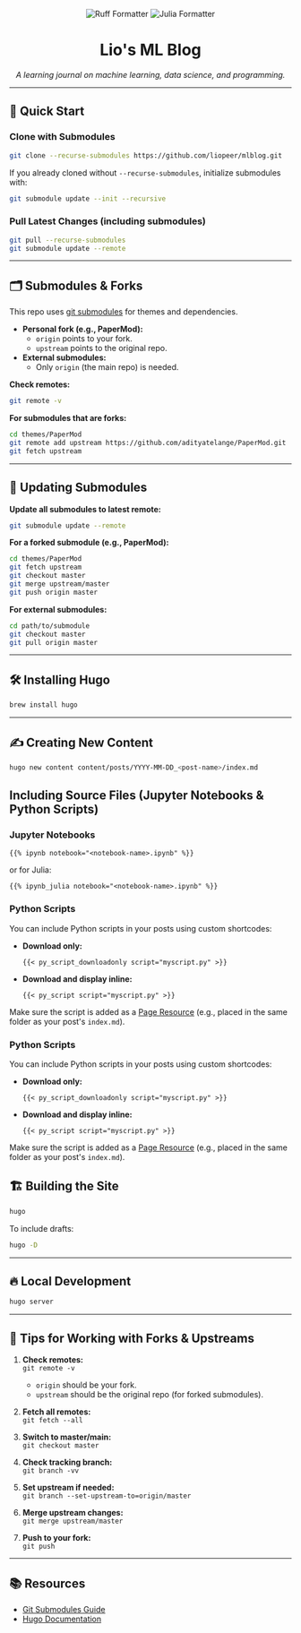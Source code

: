 <p align="center">
  <img src="https://github.com/liopeer/mlblog/actions/workflows/format_ruff.yaml/badge.svg" alt="Ruff Formatter"/>
  <img src="https://github.com/liopeer/mlblog/actions/workflows/format_julia.yaml/badge.svg" alt="Julia Formatter"/>
</p>

<h1 align="center">Lio's ML Blog</h1>
<p align="center">
  <em>A learning journal on machine learning, data science, and programming.</em>
</p>

---

## 🚀 Quick Start

### Clone with Submodules

```bash
git clone --recurse-submodules https://github.com/liopeer/mlblog.git
```

If you already cloned without `--recurse-submodules`, initialize submodules with:
```bash
git submodule update --init --recursive
```

### Pull Latest Changes (including submodules)

```bash
git pull --recurse-submodules
git submodule update --remote
```

---

## 🗂️ Submodules & Forks

This repo uses [git submodules](https://git-scm.com/book/en/v2/Git-Tools-Submodules) for themes and dependencies.

- **Personal fork (e.g., PaperMod):**  
  - `origin` points to your fork.
  - `upstream` points to the original repo.
- **External submodules:**  
  - Only `origin` (the main repo) is needed.

**Check remotes:**
```bash
git remote -v
```

**For submodules that are forks:**
```bash
cd themes/PaperMod
git remote add upstream https://github.com/adityatelange/PaperMod.git  # if not already set
git fetch upstream
```

---

## 🔄 Updating Submodules

**Update all submodules to latest remote:**
```bash
git submodule update --remote
```

**For a forked submodule (e.g., PaperMod):**
```bash
cd themes/PaperMod
git fetch upstream
git checkout master
git merge upstream/master
git push origin master
```

**For external submodules:**
```bash
cd path/to/submodule
git checkout master
git pull origin master
```

---

## 🛠️ Installing Hugo

```bash
brew install hugo
```

---

## ✍️ Creating New Content

```bash
hugo new content content/posts/YYYY-MM-DD_<post-name>/index.md
```

## Including Source Files (Jupyter Notebooks & Python Scripts)

### Jupyter Notebooks

```hugo
{{% ipynb notebook="<notebook-name>.ipynb" %}}
```
or for Julia:
```hugo
{{% ipynb_julia notebook="<notebook-name>.ipynb" %}}
```

### Python Scripts

You can include Python scripts in your posts using custom shortcodes:

- **Download only:**
  ```hugo
  {{< py_script_downloadonly script="myscript.py" >}}
  ```

- **Download and display inline:**
  ```hugo
  {{< py_script script="myscript.py" >}}
  ```

Make sure the script is added as a [Page Resource](https://gohugo.io/content-management/page-resources/) (e.g., placed in the same folder as your post's `index.md`).

### Python Scripts

You can include Python scripts in your posts using custom shortcodes:

- **Download only:**
  ```hugo
  {{< py_script_downloadonly script="myscript.py" >}}
  ```

- **Download and display inline:**
  ```hugo
  {{< py_script script="myscript.py" >}}
  ```

Make sure the script is added as a [Page Resource](https://gohugo.io/content-management/page-resources/) (e.g., placed in the same folder as your post's `index.md`).

## 🏗️ Building the Site

```bash
hugo
```
To include drafts:
```bash
hugo -D
```

---

## 🔥 Local Development

```bash
hugo server
```

---

## 🧭 Tips for Working with Forks & Upstreams

1. **Check remotes:**  
   `git remote -v`  
   - `origin` should be your fork.
   - `upstream` should be the original repo (for forked submodules).

2. **Fetch all remotes:**  
   `git fetch --all`

3. **Switch to master/main:**  
   `git checkout master`

4. **Check tracking branch:**  
   `git branch -vv`

5. **Set upstream if needed:**  
   `git branch --set-upstream-to=origin/master`

6. **Merge upstream changes:**  
   `git merge upstream/master`

7. **Push to your fork:**  
   `git push`

---

## 📚 Resources

- [Git Submodules Guide](https://git-scm.com/book/en/v2/Git-Tools-Submodules)
- [Hugo Documentation](https://gohugo.io/documentation/)